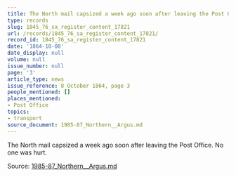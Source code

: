 ```yaml
---
title: The North mail capsized a week ago soon after leaving the Post Office.
type: records
slug: 1845_76_sa_register_content_17821
url: /records/1845_76_sa_register_content_17821/
record_id: 1845_76_sa_register_content_17821
date: '1864-10-08'
date_display: null
volume: null
issue_number: null
page: '3'
article_type: news
issue_reference: 8 October 1864, page 3
people_mentioned: []
places_mentioned:
- Post Office
topics:
- transport
source_document: 1985-87_Northern__Argus.md
---
```


The North mail capsized a week ago soon after leaving the Post Office.  No one was hurt.

Source: [1985-87_Northern__Argus.md](/downloads/markdown/1985-87_Northern__Argus.md)
